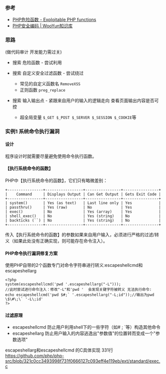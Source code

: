 ### 参考
* [PHP危险函数 - Exploitable PHP functions](https://stackoverflow.com/questions/3115559/exploitable-php-functions)
* [PHP安全编码 | WooYun知识库](http://su.xmd5.org/static/drops/tips-135.html#!)

### 思路
(做代码审计 开发能力需过关)
* 搜索 危险函数 - 尝试利用

* 搜索 自定义安全过滤函数 - 尝试绕过
  * 常见的自定义函数名 `RemoveXSS`
  * 正则函数 `preg_replace`

* 搜索 输入输出点 - 紧跟来自用户的输入的逻辑走向 查看页面输出内容是否可控
  * 超全局变量 `$_GET $_POST $_SERVER $_SESSION $_COOKIE`等

### 实例1 系统命令执行漏洞

#### 设计

程序设计时就需要尽量避免使用命令执行函数。

#### 【执行系统命令的函数】

PHP中【执行系统命令的函数】，它们只有略微差别：
 ```
+----------------+-----------------+----------------+----------------+
|    Command     | Displays Output | Can Get Output | Gets Exit Code |
+----------------+-----------------+----------------+----------------+
| system()       | Yes (as text)   | Last line only | Yes            |
| passthru()     | Yes (raw)       | No             | Yes            |
| exec()         | No              | Yes (array)    | Yes            |
| shell_exec()   | No              | Yes (string)   | No             |
| backticks (``) | No              | Yes (string)   | No             |
+----------------+-----------------+----------------+----------------+
 ```

传入【执行系统命令的函数】的参数如果来自用户输入，必须进行严格的过滤/转义（如果此处没有正确实现，则可能存在命令注入）。

#### PHP命令执行漏洞修复方案

使用PHP自带的2个函数专门对命令字符串进行转义:escapeshellcmd和escapeshellarg
```
<?php
system(escapeshellcmd('pwd '.escapeshellarg("-L")));
//此时尝试进行命令注入：修改"-L"和'pwd '  会发现关键字符被转义 无法执行命令:
echo escapeshellcmd('pwd $#;` '.escapeshellarg("-L;id"));//输出为pwd \$\#\;\` '-L\;id'
?>
```

#### 过滤原理

* escapeshellcmd  防止用户利用shell下的一些字符（如# ; `等）构造其他命令
* escapeshellarg  防止用户输入的内容逃逸出"参数值"的位置转而变成一个"参数选项"


escapeshellarg和escapeshellcmd 的C具体实现 331行
https://github.com/php/php-src/blob/321c0cc3493998f731f0666127c093eff4e119eb/ext/standard/exec.c

